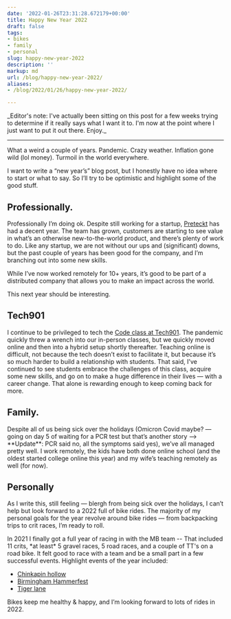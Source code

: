 ```yaml
---
date: '2022-01-26T23:31:28.672179+00:00'
title: Happy New Year 2022
draft: false
tags:
- bikes
- family
- personal
slug: happy-new-year-2022
description: ''
markup: md
url: /blog/happy-new-year-2022/
aliases:
- /blog/2022/01/26/happy-new-year-2022/

---
```


\_Editor's note: I've actually been sitting on this post for a few weeks trying to determine if it really says what I want it to. I'm now at the point where I just want to put it out there. Enjoy.\_

----

What a weird a couple of years. Pandemic. Crazy weather. Inflation gone wild (lol money). Turmoil in the world everywhere. 

I want to write a “new year’s” blog post, but I honestly have no idea where to start or what to say. So I’ll try to be optimistic and highlight some of the good stuff. 

## Professionally.

Professionally I’m doing ok. Despite still working for a startup, [Preteckt](https://www.preteckt.com/) has had a decent year. The team has grown, customers are starting to see value in what’s an otherwise new-to-the-world product, and there’s plenty of work to do. Like any startup, we are not without our ups and (significant) downs, but the past couple of years has been good for the company, and I’m branching out into some new skills. 

While I’ve now worked remotely for 10+ years, it’s good to be part of a distributed company that allows you to make an impact across the world.

This next year should be interesting.

## Tech901 

I continue to be privileged to tech the [Code class at Tech901](https://www.tech901.org/). The pandemic quickly threw a wrench into our in-person classes, but we quickly moved online and then into a hybrid setup shortly thereafter. Teaching online is difficult, not because the tech doesn’t exist to facilitate it, but because it’s so much harder to build a relationship with students. That said, I’ve continued to see students embrace the challenges of this class, acquire some new skills, and go on to make a huge difference in their lives — with a career change. That alone is rewarding enough to keep coming back for more.

## Family.

Despite all of us being sick over the holidays (Omicron Covid maybe? — going on day 5 of waiting for a PCR test but that’s another story --> \*\*Update\*\*: PCR said no, all the symptoms said yes), we’ve all managed pretty well. I work remotely, the kids have both done online school (and the oldest started college online this year) and my wife’s teaching remotely as well (for now).

## Personally

As I write this, still feeling — blergh from being sick over the holidays, I can’t help but look forward to a 2022 full of bike rides. The majority of my personal goals for the year revolve around bike rides — from backpacking trips to crit races, I’m ready to roll.

In 2021 I finally got a full year of racing in with the MB team -- That included 11 crits, \*at least\* 5 gravel races, 5 road races, and a couple of TT's on a road bike. It felt good to race with a team and be a small part in a few successful events. Highlight events of the year included:

- [Chinkapin hollow](https://my.raceresult.com/184818/results)
- [Birmingham Hammerfest](https://www.birminghamhammerfest.com/)
- [Tiger lane](https://buildpeakcompete.com/tennessee-state-criterium-championship/)

Bikes keep me healthy & happy, and I’m looking forward to lots of rides in 2022.